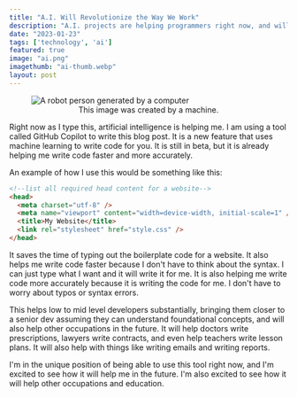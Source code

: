 ```yaml
---
title: "A.I. Will Revolutionize the Way We Work"
description: "A.I. projects are helping programmers right now, and will be helping other occupations soon."
date: "2023-01-23"
tags: ['technology', 'ai']
featured: true
image: "ai.png"
imagethumb: "ai-thumb.webp"
layout: post
---
```


<figure>
  <img
  style="display:block; margin: 0 auto;"
    src="{{site.url}}/assets/images/blog/ai.png"
    alt="A robot person generated by a computer"
  />
  <figcaption style="text-align:center">
    This image was created by a machine.
  </figcaption>
</figure>



Right now as I type this, artificial intelligence is helping me. I am using a tool called GitHub Copilot to write this blog post. It is a new feature that uses machine learning to write code for you. It is still in beta, but it is already helping me write code faster and more accurately.

An example of how I use this would be something like this:

```html
<!--list all required head content for a website-->
<head>
  <meta charset="utf-8" />
  <meta name="viewport" content="width=device-width, initial-scale=1" />
  <title>My Website</title>
  <link rel="stylesheet" href="style.css" />
</head>
```

It saves the time of typing out the boilerplate code for a website. It also helps me write code faster because I don't have to think about the syntax. I can just type what I want and it will write it for me. It is also helping me write code more accurately because it is writing the code for me. I don't have to worry about typos or syntax errors.

This helps low to mid level developers substantially, bringing them closer to a senior dev assuming they can understand foundational concepts, and will also help other occupations in the future. It will help doctors write prescriptions, lawyers write contracts, and even help teachers write lesson plans. It will also help with things like writing emails and writing reports. 

I'm in the unique position of being able to use this tool right now, and I'm excited to see how it will help me in the future. I'm also excited to see how it will help other occupations and education.

